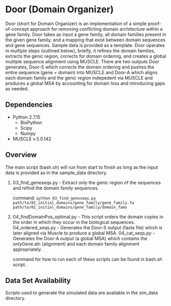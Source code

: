 # Door (Domain Organizer)

Door (short for Domain Organizer) is an implementation of a simple proof-of-concept approach for removing conflicting domain architecture within a gene family. Door takes as input a gene family, all domain families present in the given gene family, and a mapping that exist between domain sequences and gene sequences. Sample data is provided as a template. Door operates in multiple steps (outlined below), briefly, it refines the domain families, extracts the genic region, corrects for domain ordering, and creates a global multiple sequence alignment using MUSCLE. There are two outputs Door generates, Door-S which corrects the domain ordering and pushes the entire sequence (gene + domain) into MUSCLE and Door-A which aligns each domain family and the genic region indepedent via MUSCLE and produces a global MSA by accounting for domain loss and introducing gaps as needed. 


## Dependencies
- Python 2.7.15
  - BioPython
  - Scipy
  - Numpy
- MUSCLE v.5.0.142


## Overview

The main script (bash.sh) will run from start to finish as long as the input data is provided as in the sample_data directory. 

1. 03_find_geneseqs.py - Extract only the genic region of the sequences and refind the domain family sequences.

   command: `python 03_find_geneseqs.py  path/to/01_initial_domains/gene_family/gene_family.fa path/to/01_initial_domains/gene_family/domain_fams`

2. 04_findDomainPos_optimal.py - This script orders the domain copies in the order in which they occur in the biological sequences. 
   04_ordered_seqs.py - Generates the Door-S output (fasta file) which is later aligned via Muscle to produce a global MSA.
   04_cat_seqs.py - Generates the Door-A output (a global MSA) which contains the onlyGene.aln (alignment) and each domain family alignment appropriately.

   
   command for how to run each of these scripts can be found in bash.sh script.

## Data Set Availability

Scripts used to generate the simulated data are available in the sim_data directory.

